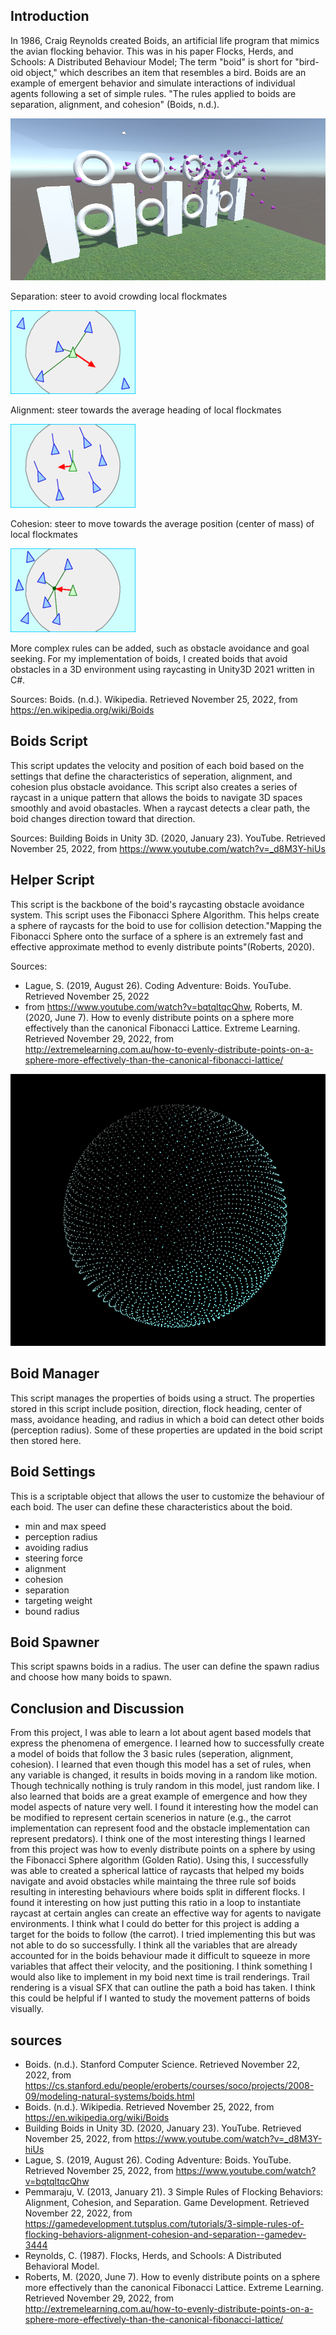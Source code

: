 ## Introduction

In 1986, Craig Reynolds created Boids, an artificial life program that mimics the avian flocking behavior. This was in his paper Flocks, Herds, and Schools: A Distributed Behaviour Model; The term "boid" is short for "bird-oid object," which describes an item that resembles a bird. Boids are an example of emergent behavior and simulate interactions of individual agents following a set of simple rules. "The rules applied to boids are separation, alignment, and cohesion" (Boids, n.d.).

![](https://github.com/luketwilson76/Boids/blob/main/boids.png)

Separation: steer to avoid crowding local flockmates <br />

![](https://github.com/luketwilson76/Boids/blob/main/seperation.gif)

Alignment: steer towards the average heading of local flockmates <br />

![](https://github.com/luketwilson76/Boids/blob/main/alignment.gif)<br />

Cohesion: steer to move towards the average position (center of mass) of local flockmates <br />

![](https://github.com/luketwilson76/Boids/blob/main/cohesion.gif)

More complex rules can be added, such as obstacle avoidance and goal seeking. For my implementation of boids, I created boids that avoid obstacles in a 3D environment using raycasting in Unity3D 2021 written in C#. <br />

Sources: Boids. (n.d.). Wikipedia. Retrieved November 25, 2022, from https://en.wikipedia.org/wiki/Boids <br />

## Boids Script

This script updates the velocity and position of each boid based on the settings that define the characteristics of seperation, alignment, and cohesion plus obstacle avoidance. This script also creates a series of raycast in a unique pattern that allows the boids to navigate 3D spaces smoothly and avoid obastacles. When a raycast detects a clear path, the boid changes direction toward that direction. <br />

Sources: Building Boids in Unity 3D. (2020, January 23). YouTube. Retrieved November 25, 2022, from https://www.youtube.com/watch?v=_d8M3Y-hiUs <br />

## Helper Script

This script is the backbone of the boid's raycasting obstacle avoidance system. This script uses the Fibonacci Sphere Algorithm. This helps create a sphere of raycasts for the boid to use for collision detection."Mapping the Fibonacci Sphere onto the surface of a sphere is an extremely fast and effective approximate method to evenly distribute points"(Roberts, 2020). <br />

Sources:
* Lague, S. (2019, August 26). Coding Adventure: Boids. YouTube. Retrieved November 25, 2022
* from https://www.youtube.com/watch?v=bqtqltqcQhw, Roberts, M. (2020, June 7). How to evenly distribute points on a sphere more effectively than the canonical Fibonacci Lattice. Extreme Learning. Retrieved November 29, 2022, from http://extremelearning.com.au/how-to-evenly-distribute-points-on-a-sphere-more-effectively-than-the-canonical-fibonacci-lattice/ <br />

![](https://github.com/luketwilson76/Boids/blob/main/sphere.png)

## Boid Manager
This script manages the properties of boids using a struct. The properties stored in this script include position, direction, flock heading, center of mass, avoidance heading, and radius in which a boid can detect other boids (perception radius). Some of these properties are updated in the boid script then stored here.<br />

## Boid Settings
This is a scriptable object that allows the user to customize the behaviour of each boid. The user can define these characteristics about the boid.<br />
* min and max speed
* perception radius
* avoiding radius
* steering force
* alignment
* cohesion
* separation
* targeting weight
* bound radius

## Boid Spawner
This script spawns boids in a radius. The user can define the spawn radius and choose how many boids to spawn.<br />

## Conclusion and Discussion
From this project, I was able to learn a lot about agent based models that express the phenomena of emergence. I learned how to successfully create a model of boids that follow the 3 basic rules (seperation, alignment, cohesion). I learned that even though this model has a set of rules, when any variable is changed, it results in boids moving in a random like motion. Though technically nothing is truly random in this model, just random like. I also learned that boids are a great example of emergence and how they model aspects of nature very well. I found it interesting how the model can be modified to represent certain scenerios in nature (e.g., the carrot implementation can represent food and the obstacle implementation can represent predators). I think one of the most interesting things I learned from this project was how to evenly distribute points on a sphere by using the Fibonacci Sphere algorithm (Golden Ratio). Using this, I successfully was able to created a spherical lattice of raycasts that helped my boids navigate and avoid obstacles while maintaing the three rule sof boids resulting in interesting behaviours where boids split in different flocks. I found it interesting on how just putting this ratio in a loop to instantiate raycast at certain angles can create an effective way for agents to navigate environments. I think what I could do better for this project is adding a target for the boids to follow (the carrot). I tried implementing this but was not able to do so successfully. I think all the variables that are already accounted for in the boids behaviour made it difficult to squeeze in more variables that affect their velocity, and the positioning. I think something I would also like to implement in my boid next time is trail renderings. Trail rendering is a visual SFX that can outline the path a boid has taken. I think this could be helpful if I wanted to study the movement patterns of boids visually. <br />

## sources
* Boids. (n.d.). Stanford Computer Science. Retrieved November 22, 2022, from https://cs.stanford.edu/people/eroberts/courses/soco/projects/2008-09/modeling-natural-systems/boids.html
* Boids. (n.d.). Wikipedia. Retrieved November 25, 2022, from https://en.wikipedia.org/wiki/Boids
* Building Boids in Unity 3D. (2020, January 23). YouTube. Retrieved November 25, 2022, from https://www.youtube.com/watch?v=_d8M3Y-hiUs
* Lague, S. (2019, August 26). Coding Adventure: Boids. YouTube. Retrieved November 25, 2022, from https://www.youtube.com/watch?v=bqtqltqcQhw
* Pemmaraju, V. (2013, January 21). 3 Simple Rules of Flocking Behaviors: Alignment, Cohesion, and Separation. Game Development. Retrieved November 22, 2022, from https://gamedevelopment.tutsplus.com/tutorials/3-simple-rules-of-flocking-behaviors-alignment-cohesion-and-separation--gamedev-3444
* Reynolds, C. (1987). Flocks, Herds, and Schools: A Distributed Behavioral Model.
* Roberts, M. (2020, June 7). How to evenly distribute points on a sphere more effectively than the canonical Fibonacci Lattice. Extreme Learning. Retrieved November 29, 2022, from http://extremelearning.com.au/how-to-evenly-distribute-points-on-a-sphere-more-effectively-than-the-canonical-fibonacci-lattice/
